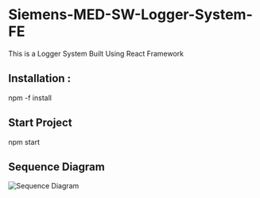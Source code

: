 # Siemens-MED-SW-Logger-System-FE

This is a Logger System Built Using React Framework

## Installation :

npm -f install

## Start Project

npm start

## Sequence Diagram

![Sequence Diagram](https://github.com/AhmedS1ayed/Siemens-MED-SW-Logger-System-FE/assets/93644109/141cc2cc-0114-4798-a536-57fc9711c8c7)
